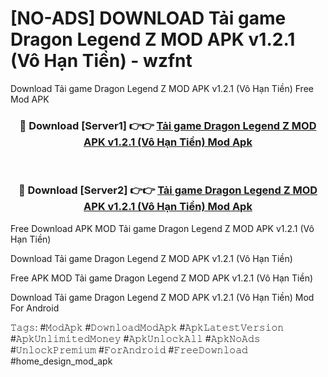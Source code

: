 # [NO-ADS] DOWNLOAD Tải game Dragon Legend Z MOD APK v1.2.1 (Vô Hạn Tiền) - wzfnt
Download Tải game Dragon Legend Z MOD APK v1.2.1 (Vô Hạn Tiền) Free Mod APK

<div align="center">
<h3>🔴 Download [Server1] 👉👉 <a href="https://apk-comot.site?title=Tải_game_Dragon_Legend_Z_MOD_APK_v1.2.1_(Vô_Hạn_Tiền)">Tải game Dragon Legend Z MOD APK v1.2.1 (Vô Hạn Tiền) Mod Apk</a></h3><br>

<h3>🔴 Download [Server2] 👉👉 <a href="https://apk-comot.site?title=Tải_game_Dragon_Legend_Z_MOD_APK_v1.2.1_(Vô_Hạn_Tiền)">Tải game Dragon Legend Z MOD APK v1.2.1 (Vô Hạn Tiền) Mod Apk</a></h3>
</div>


Free Download APK MOD Tải game Dragon Legend Z MOD APK v1.2.1 (Vô Hạn Tiền)

Download Tải game Dragon Legend Z MOD APK v1.2.1 (Vô Hạn Tiền) 

Free APK MOD Tải game Dragon Legend Z MOD APK v1.2.1 (Vô Hạn Tiền) 

Download Tải game Dragon Legend Z MOD APK v1.2.1 (Vô Hạn Tiền) Mod For Android

𝚃𝚊𝚐𝚜: #𝙼𝚘𝚍𝙰𝚙𝚔 #𝙳𝚘𝚠𝚗𝚕𝚘𝚊𝚍𝙼𝚘𝚍𝙰𝚙𝚔 #𝙰𝚙𝚔𝙻𝚊𝚝𝚎𝚜𝚝𝚅𝚎𝚛𝚜𝚒𝚘𝚗 #𝙰𝚙𝚔𝚄𝚗𝚕𝚒𝚖𝚒𝚝𝚎𝚍𝙼𝚘𝚗𝚎𝚢 #𝙰𝚙𝚔𝚄𝚗𝚕𝚘𝚌𝚔𝙰𝚕𝚕 #𝙰𝚙𝚔𝙽𝚘𝙰𝚍𝚜 #𝚄𝚗𝚕𝚘𝚌𝚔𝙿𝚛𝚎𝚖𝚒𝚞𝚖 #𝙵𝚘𝚛𝙰𝚗𝚍𝚛𝚘𝚒𝚍 #𝙵𝚛𝚎𝚎𝙳𝚘𝚠𝚗𝚕𝚘𝚊𝚍 #home_design_mod_apk